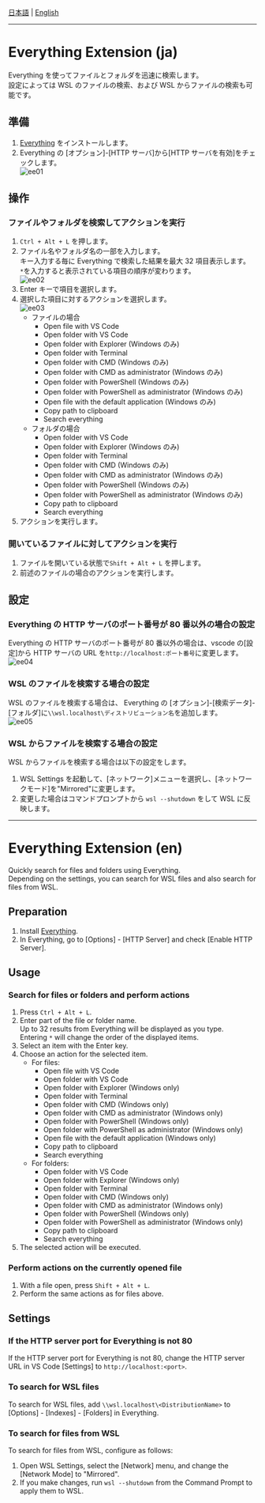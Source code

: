 [日本語](#everything-extension-ja) | [English](#everything-extension-en)

---

# Everything Extension (ja)

Everything を使ってファイルとフォルダを迅速に検索します。  
設定によっては WSL のファイルの検索、および WSL からファイルの検索も可能です。

## 準備

1. [Everything](https://www.voidtools.com/) をインストールします。
2. Everything の [オプション]-[HTTP サーバ]から[HTTP サーバを有効]をチェックします。  
   ![ee01](https://github.com/taizod1024/vscode-everything-extension/blob/main/images/ee01.png?raw=true)

## 操作

### ファイルやフォルダを検索してアクションを実行

1. `Ctrl + Alt + L` を押します。
2. ファイル名やフォルダ名の一部を入力します。  
    キー入力する毎に Everything で検索した結果を最大 32 項目表示します。  
    `*`を入力すると表示されている項目の順序が変わります。  
   ![ee02](https://github.com/taizod1024/vscode-everything-extension/blob/main/images/ee02.png?raw=true)
3. Enter キーで項目を選択します。
4. 選択した項目に対するアクションを選択します。  
   ![ee03](https://github.com/taizod1024/vscode-everything-extension/blob/main/images/ee03.png?raw=true)
   - ファイルの場合
     - Open file with VS Code
     - Open folder with VS Code
     - Open folder with Explorer (Windows のみ)
     - Open folder with Terminal
     - Open folder with CMD (Windows のみ)
     - Open folder with CMD as administrator (Windows のみ)
     - Open folder with PowerShell (Windows のみ)
     - Open folder with PowerShell as administrator (Windows のみ)
     - Open file with the default application (Windows のみ)
     - Copy path to clipboard
     - Search everything
   - フォルダの場合
     - Open folder with VS Code
     - Open folder with Explorer (Windows のみ)
     - Open folder with Terminal
     - Open folder with CMD (Windows のみ)
     - Open folder with CMD as administrator (Windows のみ)
     - Open folder with PowerShell (Windows のみ)
     - Open folder with PowerShell as administrator (Windows のみ)
     - Copy path to clipboard
     - Search everything
5. アクションを実行します。

### 開いているファイルに対してアクションを実行

1. ファイルを開いている状態で`Shift + Alt + L` を押します。
2. 前述のファイルの場合のアクションを実行します。

## 設定

### Everything の HTTP サーバのポート番号が 80 番以外の場合の設定

Everything の HTTP サーバのポート番号が 80 番以外の場合は、vscode の[設定]から HTTP サーバの URL を`http://localhost:ポート番号`に変更します。  
![ee04](https://github.com/taizod1024/vscode-everything-extension/blob/main/images/ee04.png?raw=true)

### WSL のファイルを検索する場合の設定

WSL のファイルを検索する場合は、 Everything の [オプション]-[検索データ]-[フォルダ]に`\\wsl.localhost\ディストリビューション名`を追加します。  
![ee05](https://github.com/taizod1024/vscode-everything-extension/blob/main/images/ee05.png?raw=true)

### WSL からファイルを検索する場合の設定

WSL からファイルを検索する場合は以下の設定をします。

1. WSL Settings を起動して、[ネットワーク]メニューを選択し、[ネットワークモード]を"Mirrored"に変更します。
2. 変更した場合はコマンドプロンプトから `wsl --shutdown` をして WSL に反映します。

---

# Everything Extension (en)

Quickly search for files and folders using Everything.  
Depending on the settings, you can search for WSL files and also search for files from WSL.

## Preparation

1. Install [Everything](https://www.voidtools.com/).
2. In Everything, go to [Options] - [HTTP Server] and check [Enable HTTP Server].

## Usage

### Search for files or folders and perform actions

1. Press `Ctrl + Alt + L`.
2. Enter part of the file or folder name.  
   Up to 32 results from Everything will be displayed as you type.  
   Entering `*` will change the order of the displayed items.
3. Select an item with the Enter key.
4. Choose an action for the selected item.
   - For files:
     - Open file with VS Code
     - Open folder with VS Code
     - Open folder with Explorer (Windows only)
     - Open folder with Terminal
     - Open folder with CMD (Windows only)
     - Open folder with CMD as administrator (Windows only)
     - Open folder with PowerShell (Windows only)
     - Open folder with PowerShell as administrator (Windows only)
     - Open file with the default application (Windows only)
     - Copy path to clipboard
     - Search everything
   - For folders:
     - Open folder with VS Code
     - Open folder with Explorer (Windows only)
     - Open folder with Terminal
     - Open folder with CMD (Windows only)
     - Open folder with CMD as administrator (Windows only)
     - Open folder with PowerShell (Windows only)
     - Open folder with PowerShell as administrator (Windows only)
     - Copy path to clipboard
     - Search everything
5. The selected action will be executed.

### Perform actions on the currently opened file

1. With a file open, press `Shift + Alt + L`.
2. Perform the same actions as for files above.

## Settings

### If the HTTP server port for Everything is not 80

If the HTTP server port for Everything is not 80, change the HTTP server URL in VS Code [Settings] to `http://localhost:<port>`.

### To search for WSL files

To search for WSL files, add `\\wsl.localhost\<DistributionName>` to [Options] - [Indexes] - [Folders] in Everything.

### To search for files from WSL

To search for files from WSL, configure as follows:

1. Open WSL Settings, select the [Network] menu, and change the [Network Mode] to "Mirrored".
2. If you make changes, run `wsl --shutdown` from the Command Prompt to apply them to WSL.
